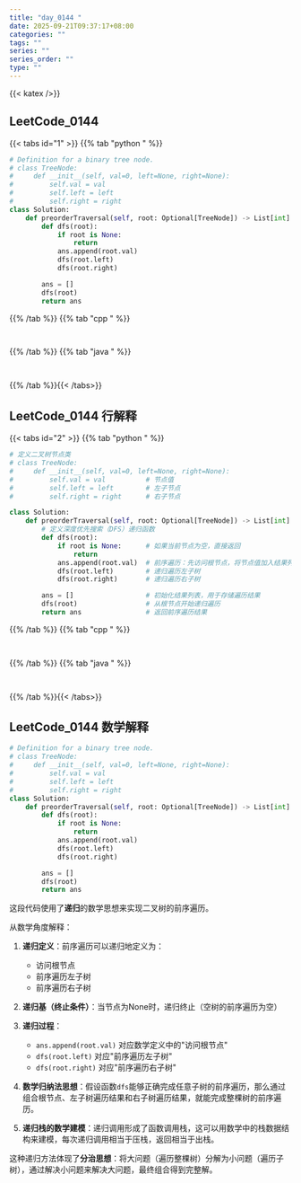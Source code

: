 ```yaml
---
title: "day_0144 "
date: 2025-09-21T09:37:17+08:00
categories: ""
tags: ""
series: ""
series_order: ""
type: ""
---
```


{{< katex />}}


## LeetCode_0144 

{{< tabs id="1" >}}
{{% tab "python " %}}

```python 
# Definition for a binary tree node.
# class TreeNode:
#     def __init__(self, val=0, left=None, right=None):
#         self.val = val
#         self.left = left
#         self.right = right
class Solution:
    def preorderTraversal(self, root: Optional[TreeNode]) -> List[int]:
        def dfs(root):
            if root is None:
                return
            ans.append(root.val)
            dfs(root.left)
            dfs(root.right)

        ans = []
        dfs(root)
        return ans 
```

{{% /tab %}}
{{% tab "cpp " %}}

```cpp 
 
```

{{% /tab %}}
{{% tab "java " %}}

```java 
 
```

{{% /tab %}}{{< /tabs>}}

## LeetCode_0144  行解释

{{< tabs id="2" >}}
{{% tab "python " %}}

```python
# 定义二叉树节点类
# class TreeNode:
#     def __init__(self, val=0, left=None, right=None):
#         self.val = val          # 节点值
#         self.left = left        # 左子节点
#         self.right = right      # 右子节点

class Solution:
    def preorderTraversal(self, root: Optional[TreeNode]) -> List[int]:
        # 定义深度优先搜索（DFS）递归函数
        def dfs(root):
            if root is None:      # 如果当前节点为空，直接返回
                return
            ans.append(root.val)  # 前序遍历：先访问根节点，将节点值加入结果列表
            dfs(root.left)        # 递归遍历左子树
            dfs(root.right)       # 递归遍历右子树

        ans = []                  # 初始化结果列表，用于存储遍历结果
        dfs(root)                 # 从根节点开始递归遍历
        return ans                # 返回前序遍历结果
```

{{% /tab %}}
{{% tab "cpp " %}}

```cpp 
 
```

{{% /tab %}}
{{% tab "java " %}}

```java 
 
```

{{% /tab %}}{{< /tabs>}}

## LeetCode_0144  数学解释

```python 
# Definition for a binary tree node.
# class TreeNode:
#     def __init__(self, val=0, left=None, right=None):
#         self.val = val
#         self.left = left
#         self.right = right
class Solution:
    def preorderTraversal(self, root: Optional[TreeNode]) -> List[int]:
        def dfs(root):
            if root is None:
                return
            ans.append(root.val)
            dfs(root.left)
            dfs(root.right)

        ans = []
        dfs(root)
        return ans 
```


这段代码使用了**递归**的数学思想来实现二叉树的前序遍历。

从数学角度解释：
1. **递归定义**：前序遍历可以递归地定义为：
   - 访问根节点
   - 前序遍历左子树
   - 前序遍历右子树

2. **递归基（终止条件）**：当节点为None时，递归终止（空树的前序遍历为空）

3. **递归过程**：
   - `ans.append(root.val)` 对应数学定义中的"访问根节点"
   - `dfs(root.left)` 对应"前序遍历左子树"
   - `dfs(root.right)` 对应"前序遍历右子树"

4. **数学归纳法思想**：假设函数`dfs`能够正确完成任意子树的前序遍历，那么通过组合根节点、左子树遍历结果和右子树遍历结果，就能完成整棵树的前序遍历。

5. **递归栈的数学建模**：递归调用形成了函数调用栈，这可以用数学中的栈数据结构来建模，每次递归调用相当于压栈，返回相当于出栈。

这种递归方法体现了**分治思想**：将大问题（遍历整棵树）分解为小问题（遍历子树），通过解决小问题来解决大问题，最终组合得到完整解。

